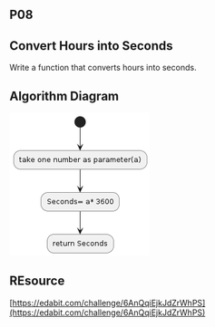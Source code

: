 ## P08

## Convert Hours into Seconds
Write a function that converts hours into seconds.

## Algorithm Diagram
![Convert Hours into Seconds](algorithm.png)

## REsource
[https://edabit.com/challenge/6AnQqiEjkJdZrWhPS](https://edabit.com/challenge/6AnQqiEjkJdZrWhPS)